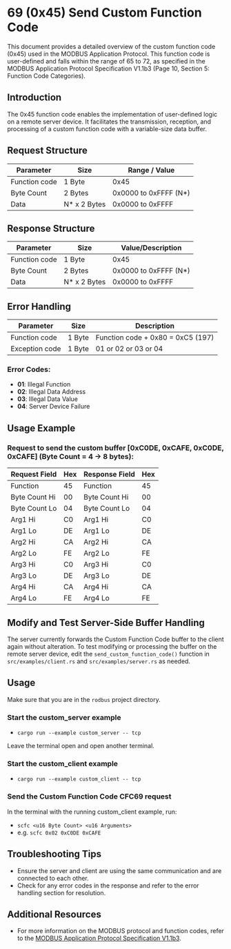 # 69 (0x45) Send Custom Function Code

This document provides a detailed overview of the custom function code (0x45) used in the MODBUS Application Protocol. This function code is user-defined and falls within the range of 65 to 72, as specified in the MODBUS Application Protocol Specification V1.1b3 (Page 10, Section 5: Function Code Categories).


## Introduction
The 0x45 function code enables the implementation of user-defined logic on a remote server device. It facilitates the transmission, reception, and processing of a custom function code with a variable-size data buffer.


## Request Structure
| Parameter          | Size          | Range / Value         |
|--------------------|---------------|-----------------------|
| Function code      | 1 Byte        | 0x45                  |
| Byte Count         | 2 Bytes       | 0x0000 to 0xFFFF (N*) |
| Data               | N* x 2 Bytes  | 0x0000 to 0xFFFF      |


## Response Structure
| Parameter     | Size         | Value/Description     |
|---------------|--------------|-----------------------|
| Function code | 1 Byte       | 0x45                  |
| Byte Count    | 2 Bytes      | 0x0000 to 0xFFFF (N*) |
| Data          | N* x 2 Bytes | 0x0000 to 0xFFFF      |


## Error Handling
| Parameter      | Size    | Description                       |
|----------------|---------|-----------------------------------|
| Function code  | 1 Byte  | Function code + 0x80 = 0xC5 (197) |
| Exception code | 1 Byte  | 01 or 02 or 03 or 04              |

### Error Codes:
- **01**: Illegal Function
- **02**: Illegal Data Address
- **03**: Illegal Data Value
- **04**: Server Device Failure


## Usage Example
### Request to send the custom buffer [0xC0DE, 0xCAFE, 0xC0DE, 0xCAFE] (Byte Count = 4 -> 8 bytes):
| Request Field             | Hex | Response Field         | Hex |
|---------------------------|-----|------------------------|-----|
| Function                  | 45  | Function               | 45  |
| Byte Count Hi             | 00  | Byte Count Hi          | 00  |
| Byte Count Lo             | 04  | Byte Count Lo          | 04  |
| Arg1 Hi                   | C0  | Arg1 Hi                | C0  |
| Arg1 Lo                   | DE  | Arg1 Lo                | DE  |
| Arg2 Hi                   | CA  | Arg2 Hi                | CA  |
| Arg2 Lo                   | FE  | Arg2 Lo                | FE  |
| Arg3 Hi                   | C0  | Arg3 Hi                | C0  |
| Arg3 Lo                   | DE  | Arg3 Lo                | DE  |
| Arg4 Hi                   | CA  | Arg4 Hi                | CA  |
| Arg4 Lo                   | FE  | Arg4 Lo                | FE  |


## Modify and Test Server-Side Buffer Handling
The server currently forwards the Custom Function Code buffer to the client again without alteration. To test modifying or processing the buffer on the remote server device, edit the `send_custom_function_code()` function in `src/examples/client.rs` and `src/examples/server.rs` as needed.

## Usage
Make sure that you are in the `rodbus` project directory.

### Start the custom_server example
- `cargo run --example custom_server -- tcp`

Leave the terminal open and open another terminal.

### Start the custom_client example
- `cargo run --example custom_client -- tcp`

### Send the Custom Function Code CFC69 request
In the terminal with the running custom_client example, run:
- `scfc <u16 Byte Count> <u16 Arguments>`
- e.g. `scfc 0x02 0xC0DE 0xCAFE`


## Troubleshooting Tips
- Ensure the server and client are using the same communication and are connected to each other.
- Check for any error codes in the response and refer to the error handling section for resolution.


## Additional Resources
- For more information on the MODBUS protocol and function codes, refer to the [MODBUS Application Protocol Specification V1.1b3](https://modbus.org/docs/Modbus_Application_Protocol_V1_1b3.pdf).
